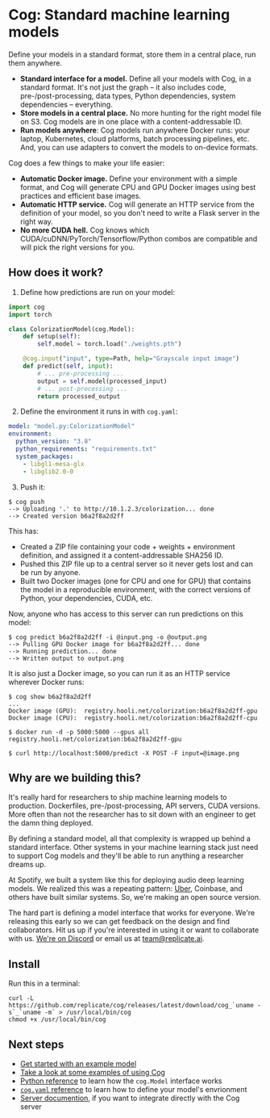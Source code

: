 # Cog: Standard machine learning models

Define your models in a standard format, store them in a central place, run them anywhere.

- **Standard interface for a model.** Define all your models with Cog, in a standard format. It's not just the graph – it also includes code, pre-/post-processing, data types, Python dependencies, system dependencies – everything.
- **Store models in a central place.** No more hunting for the right model file on S3. Cog models are in one place with a content-addressable ID.
- **Run models anywhere**: Cog models run anywhere Docker runs: your laptop, Kubernetes, cloud platforms, batch processing pipelines, etc. And, you can use adapters to convert the models to on-device formats.

Cog does a few things to make your life easier:

- **Automatic Docker image.** Define your environment with a simple format, and Cog will generate CPU and GPU Docker images using best practices and efficient base images.
- **Automatic HTTP service.** Cog will generate an HTTP service from the definition of your model, so you don't need to write a Flask server in the right way.
- **No more CUDA hell.** Cog knows which CUDA/cuDNN/PyTorch/Tensorflow/Python combos are compatible and will pick the right versions for you.

## How does it work?

1. Define how predictions are run on your model:

```python
import cog
import torch

class ColorizationModel(cog.Model):
    def setup(self):
        self.model = torch.load("./weights.pth")

    @cog.input("input", type=Path, help="Grayscale input image")
    def predict(self, input):
        # ... pre-processing ...
        output = self.model(processed_input)
        # ... post-processing ...
        return processed_output
```

2. Define the environment it runs in with `cog.yaml`:

```yaml
model: "model.py:ColorizationModel"
environment:
  python_version: "3.8"
  python_requirements: "requirements.txt"
  system_packages:
    - libgl1-mesa-glx
    - libglib2.0-0
```

3. Push it:

```
$ cog push
--> Uploading '.' to http://10.1.2.3/colorization... done
--> Created version b6a2f8a2d2ff
```

This has:

- Created a ZIP file containing your code + weights + environment definition, and assigned it a content-addressable SHA256 ID.
- Pushed this ZIP file up to a central server so it never gets lost and can be run by anyone.
- Built two Docker images (one for CPU and one for GPU) that contains the model in a reproducible environment, with the correct versions of Python, your dependencies, CUDA, etc.

Now, anyone who has access to this server can run predictions on this model:

```
$ cog predict b6a2f8a2d2ff -i @input.png -o @output.png
--> Pulling GPU Docker image for b6a2f8a2d2ff... done
--> Running prediction... done
--> Written output to output.png
```

It is also just a Docker image, so you can run it as an HTTP service wherever Docker runs:

```
$ cog show b6a2f8a2d2ff
...
Docker image (GPU):  registry.hooli.net/colorization:b6a2f8a2d2ff-gpu
Docker image (CPU):  registry.hooli.net/colorization:b6a2f8a2d2ff-cpu

$ docker run -d -p 5000:5000 --gpus all registry.hooli.net/colorization:b6a2f8a2d2ff-gpu

$ curl http://localhost:5000/predict -X POST -F input=@image.png
```

## Why are we building this?

It's really hard for researchers to ship machine learning models to production. Dockerfiles, pre-/post-processing, API servers, CUDA versions. More often than not the researcher has to sit down with an engineer to get the damn thing deployed.

By defining a standard model, all that complexity is wrapped up behind a standard interface. Other systems in your machine learning stack just need to support Cog models and they'll be able to run anything a researcher dreams up.

At Spotify, we built a system like this for deploying audio deep learning models. We realized this was a repeating pattern: [Uber](https://eng.uber.com/michelangelo-pyml/), Coinbase, and others have built similar systems. So, we're making an open source version.

The hard part is defining a model interface that works for everyone. We're releasing this early so we can get feedback on the design and find collaborators. Hit us up if you're interested in using it or want to collaborate with us. [We're on Discord](https://discord.gg/QmzJApGjyE) or email us at [team@replicate.ai](mailto:team@replicate.ai).

## Install

Run this in a terminal:

    curl -L https://github.com/replicate/cog/releases/latest/download/cog_`uname -s`_`uname -m` > /usr/local/bin/cog
    chmod +x /usr/local/bin/cog

## Next steps

- [Get started with an example model](docs/getting-started.md)
- [Take a look at some examples of using Cog](https://github.com/replicate/cog-examples)
- [Python reference](docs/python.md) to learn how the `cog.Model` interface works
- [`cog.yaml` reference](docs/yaml.md) to learn how to define your model's envrionment
- [Server documention](docs/server.md), if you want to integrate directly with the Cog server
